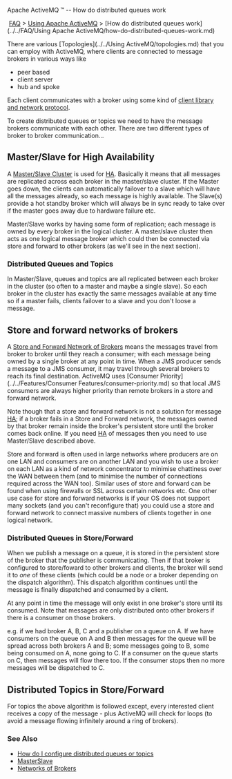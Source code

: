Apache ActiveMQ ™ -- How do distributed queues work 

 [FAQ](/FAQ/index.md) > [Using Apache ActiveMQ](../../FAQ/using-apache-activemq.md) > [How do distributed queues work](../../FAQ/Using Apache ActiveMQ/how-do-distributed-queues-work.md)


There are various [Topologies](../../Using ActiveMQ/topologies.md) that you can employ with ActiveMQ, where clients are connected to message brokers in various ways like

*   peer based
*   client server
*   hub and spoke

Each client communicates with a broker using some kind of [client library and network protocol](../../Connectivity/cross-language-clients.md).

To create distributed queues or topics we need to have the message brokers communicate with each other. There are two different types of broker to broker communication...

Master/Slave for High Availability
----------------------------------

A [Master/Slave Cluster](../../Features/Clustering/masterslave.md) is used for [HA](../../FAQ/Terminology/ha.md). Basically it means that all messages are replicated across each broker in the master/slave cluster. If the Master goes down, the clients can automatically failover to a slave which will have all the messages already, so each message is highly available. The Slave(s) provide a hot standby broker which will always be in sync ready to take over if the master goes away due to hardware failure etc.

Master/Slave works by having some form of replication; each message is owned by every broker in the logical cluster. A master/slave cluster then acts as one logical message broker which could then be connected via store and forward to other brokers (as we'll see in the next section).

### Distributed Queues and Topics

In Master/Slave, queues and topics are all replicated between each broker in the cluster (so often to a master and maybe a single slave). So each broker in the cluster has exactly the same messages available at any time so if a master fails, clients failover to a slave and you don't loose a message.

Store and forward networks of brokers
-------------------------------------

A [Store and Forward Network of Brokers](../../Features/Clustering/networks-of-brokers.md) means the messages travel from broker to broker until they reach a consumer; with each message being owned by a single broker at any point in time. When a JMS producer sends a message to a JMS consumer, it may travel through several brokers to reach its final destination. ActiveMQ uses [Consumer Priority](../../Features/Consumer Features/consumer-priority.md) so that local JMS consumers are always higher priority than remote brokers in a store and forward network.

Note though that a store and forward network is not a solution for message [HA](../../FAQ/Terminology/ha.md); if a broker fails in a Store and Forward network, the messages owned by that broker remain inside the broker's persistent store until the broker comes back online. If you need [HA](../../FAQ/Terminology/ha.md) of messages then you need to use Master/Slave described above.

Store and forward is often used in large networks where producers are on one LAN and consumers are on another LAN and you wish to use a broker on each LAN as a kind of network concentrator to minimise chattiness over the WAN between them (and to minimise the number of connections required across the WAN too). Similar uses of store and forward can be found when using firewalls or SSL across certain networks etc. One other use case for store and forward networks is if your OS does not support many sockets (and you can't reconfigure that) you could use a store and forward network to connect massive numbers of clients together in one logical network.

### Distributed Queues in Store/Forward

When we publish a message on a queue, it is stored in the persistent store of the broker that the publisher is communicating. Then if that broker is configured to store/foward to other brokers and clients, the broker will send it to _one_ of these clients (which could be a node or a broker depending on the dispatch algorithm). This dispatch algorithm continues until the message is finally dispatched and consumed by a client.

At any point in time the message will only exist in one broker's store until its consumed. Note that messages are only distributed onto other brokers if there is a consumer on those brokers.

e.g. if we had broker A, B, C and a publisher on a queue on A. If we have consumers on the queue on A and B then messages for the queue will be spread across both brokers A and B; some messages going to B, some being consumed on A, none going to C. If a consumer on the queue starts  
on C, then messages will flow there too. If the consumer stops then no more messages will be dispatched to C.

Distributed Topics in Store/Forward
-----------------------------------

For topics the above algorithm is followed except, every interested client receives a copy of the message - plus ActiveMQ will check for loops (to avoid a message flowing infinitely around a ring of brokers).

### See Also

*   [How do I configure distributed queues or topics](../../FAQ/Configuration/how-do-i-configure-distributed-queues-or-topics.md)
*   [MasterSlave](../../Features/Clustering/masterslave.md)
*   [Networks of Brokers](../../Features/Clustering/networks-of-brokers.md)

